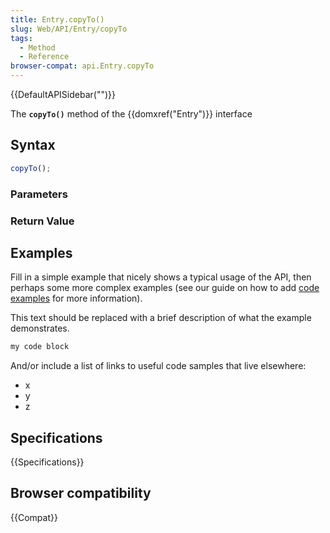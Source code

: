 ```yaml
---
title: Entry.copyTo()
slug: Web/API/Entry/copyTo
tags:
  - Method
  - Reference
browser-compat: api.Entry.copyTo
---
```

{{DefaultAPISidebar("")}}

The **`copyTo()`** method of the {{domxref("Entry")}} interface 

## Syntax

```js
copyTo();
```

### Parameters



### Return Value



## Examples

Fill in a simple example that nicely shows a typical usage of the API, then perhaps some more complex examples (see our guide on how to add [code examples](/en-US/docs/MDN/Contribute/Structures/Code_examples) for more information).

This text should be replaced with a brief description of what the example demonstrates.

```js
my code block
```

And/or include a list of links to useful code samples that live elsewhere:

*   x
*   y
*   z

## Specifications

{{Specifications}}

## Browser compatibility

{{Compat}}

